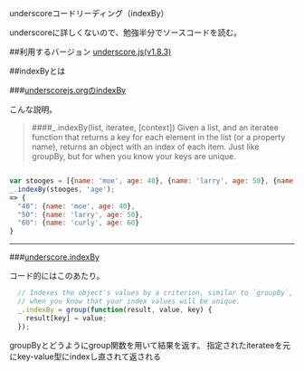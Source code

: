 underscoreコードリーディング（indexBy）


underscoreに詳しくないので、勉強半分でソースコードを読む。


##利用するバージョン
[underscore.js(v1.8.3)](https://github.com/jashkenas/underscore/tree/1.8.3)


##indexByとは


###[underscorejs.orgのindexBy](http://underscorejs.org/#indexBy)

こんな説明。
>####_.indexBy(list, iteratee, [context]) 
>Given a list, and an iteratee function that returns a key for each element in the list (or a property name), returns an object with an index of each item.
>Just like groupBy, but for when you know your keys are unique.



```javascript

var stooges = [{name: 'moe', age: 40}, {name: 'larry', age: 50}, {name: 'curly', age: 60}];
_.indexBy(stooges, 'age');
=> {
  "40": {name: 'moe', age: 40},
  "50": {name: 'larry', age: 50},
  "60": {name: 'curly', age: 60}
}

```

------------- 


###[underscore.indexBy](https://github.com/jashkenas/underscore/blob/1.8.3/underscore.js#L414)

コード的にはこのあたり。


```javascript
  // Indexes the object's values by a criterion, similar to `groupBy`, but for
  // when you know that your index values will be unique.
  _.indexBy = group(function(result, value, key) {
    result[key] = value;
  });
```

groupByとどうようにgroup関数を用いて結果を返す。
指定されたiterateeを元にkey-value型にindexし直されて返される
